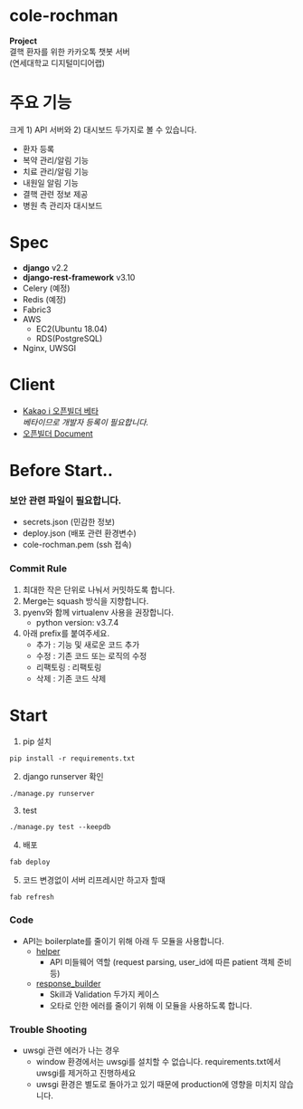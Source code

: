 # cole-rochman
**Project**\
결핵 환자를 위한 카카오톡 챗봇 서버\
(연세대학교 디지털미디어랩)

# 주요 기능
크게 1) API 서버와 2) 대시보드 두가지로 볼 수 있습니다.
- 환자 등록
- 복약 관리/알림 기능
- 치료 관리/알림 기능
- 내원일 알림 기능
- 결핵 관련 정보 제공
- 병원 측 관리자 대시보드

# Spec
- **django** v2.2
- **django-rest-framework** v3.10
- Celery (예정)
- Redis (예정)
- Fabric3
- AWS 
    - EC2(Ubuntu 18.04)
    - RDS(PostgreSQL)
- Nginx, UWSGI

# Client
- [Kakao i 오픈빌더 베타](https://i.kakao.com/openbuilder)\
*베타이므로 개발자 등록이 필요합니다.*
- [오픈빌더 Document](https://i.kakao.com/docs/getting-started-overview)


# Before Start..
### 보안 관련 파일이 필요합니다.
- secrets.json (민감한 정보)
- deploy.json (배포 관련 환경변수)
- cole-rochman.pem (ssh 접속)

### Commit Rule
1. 최대한 작은 단위로 나눠서 커밋하도록 합니다.
2. Merge는 squash 방식을 지향합니다.
3. pyenv와 함께 virtualenv 사용을 권장합니다.
    - python version: v3.7.4
4. 아래 prefix를 붙여주세요.
    - 추가 : 기능 및 새로운 코드 추가
    - 수정 : 기존 코드 또는 로직의 수정
    - 리팩토링 : 리팩토링
    - 삭제 : 기존 코드 삭제

# Start
1. pip 설치
```
pip install -r requirements.txt
```
2. django runserver 확인

```
./manage.py runserver
```
3. test

```
./manage.py test --keepdb
```
4. 배포

```
fab deploy
```
5. 코드 변경없이 서버 리프레시만 하고자 할때

```
fab refresh
```

### Code
- API는 boilerplate를 줄이기 위해 아래 두 모듈을 사용합니다.
    - [helper](https://github.com/hanqyu/cole-rochman/blob/master/core/api/util/helper.py)
        - API 미들웨어 역할 (request parsing, user_id에 따른 patient 객체 준비 등)
    - [response_builder](https://github.com/hanqyu/cole-rochman/blob/master/core/api/util/response_builder.py)
        - Skill과 Validation 두가지 케이스
        - 오타로 인한 에러를 줄이기 위해 이 모듈을 사용하도록 합니다.

### Trouble Shooting
- uwsgi 관련 에러가 나는 경우
  - window 환경에서는 uwsgi를 설치할 수 없습니다. requirements.txt에서 uwsgi를 제거하고 진행하세요
  - uwsgi 환경은 별도로 돌아가고 있기 때문에 production에 영향을 미치지 않습니다.
